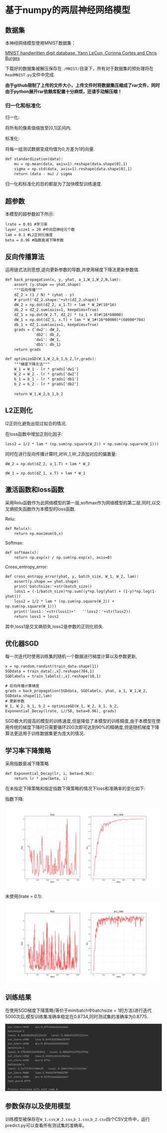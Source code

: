 # 基于numpy的两层神经网络模型



## 数据集



本神经网络模型使用MNIST数据集：

[MNIST handwritten digit database, Yann LeCun, Corinna Cortes and Chris Burges](http://yann.lecun.com/exdb/mnist/)



下载好的数据集被解压保存在`./MNIST/`目录下，所有对于数据集的预处理将在`ReadMNIST.py`文件中完成.



**由于github限制了上传的文件大小，上传文件时将数据集压缩成了rar文件，同时由于python展开rar依赖库配置十分麻烦，还请手动解压缩！**



### 归一化和标准化



归一化:

将所有的像素值缩放至[0,1]区间内.



标准化:

将每一组测试数据变成均值为0,方差为1的向量.

```
def standardization(data):
    mu = np.mean(data, axis=1).reshape(data.shape[0],1)
    sigma = np.std(data, axis=1).reshape(data.shape[0],1)
    return (data - mu) / sigma
```

归一化和标准化的目的都是为了加快模型训练速度.



## 超参数

本模型的超参数如下所示:

```
lrate = 0.01 #学习率
layer_size1 = 20 #中间层神经元个数
lam = 0.1 #L2正则化强度
beta = 0.96 #指数衰减下降参数
```





## 反向传播算法



运用链式法则思想,逆向更新参数的导数,并使用梯度下降法更新参数值.



```
def back_propagation(x, y, yhat, a_1,W_1,W_2,N,lam):
    assert (y.shape == yhat.shape)
    """后向传播"""
    dZ_2 = (1 / N) * (yhat - y)
    # print('dZ_2.shape:'+str(dZ_2.shape))
    dW_2 = np.dot(dZ_2, a_1.T) + lam * W_2#(10*16)
    db_2 = dZ_2.sum(axis=1, keepdims=True)
    dZ_1 = np.dot(W_2.T, dZ_2) * (a_1 > 0)#(16*60000)
    dW_1 = np.dot(dZ_1, x.T) + lam * W_1#(16*60000)*(60000*784)
    db_1 = dZ_1.sum(axis=1, keepdims=True)
    grads = {'dw2': dW_2,
             'db2': db_2,
             'dw1': dW_1,
             'db1': db_1}
    return grads
```





```
def optimizeGD(W_1,W_2,b_1,b_2,lr,grads):
    """梯度下降方法"""
    W_1 = W_1 - lr * grads['dw1']
    W_2 = W_2 - lr * grads['dw2']
    b_1 = b_1 - lr * grads['db1']
    b_2 = b_2 - lr * grads['db2']

    return W_1,W_2,b_1,b_2
```



## L2正则化



l2正则化避免出现过拟合的情况.



在loss函数中增加正则化因子:

```
loss2 = 1/2 * lam * (np.sum(np.square(W_2)) + np.sum(np.square(W_1)))
```



同时在进行反向传播计算时,对W_1,W_2添加对应的偏置量:

```
dW_2 = np.dot(dZ_2, a_1.T) + lam * W_2
```

```
dW_1 = np.dot(dZ_1, x.T) + lam * W_1
```





## 激活函数和loss函数



采用Relu函数作为此网络模型的第一层,softmax作为网络模型的第二层,同时,以交叉熵损失函数作为本模型的loss函数.



Relu:

```
def Relu(x):
    return np.maximum(0,x)
```



Softmax:

```
def softmax(x):
    return np.exp(x) / np.sum(np.exp(x), axis=0)
```



Cross_entropy_error:

```
def cross_entropy_error(yhat, y, batch_size, W_1, W_2, lam):
    assert(y.shape == yhat.shape)
    print('batchsize:'+str(batch_size))
    loss1 = (-1/batch_size)*np.sum((y*np.log(yhat) + (1-y)*np.log(1-yhat)))
    loss2 = 1/2 * lam * (np.sum(np.square(W_2)) + np.sum(np.square(W_1)))
    print('loss1：'+str(loss1)+'   ''loss2：'+str(loss2))
    return loss1 + loss2
```



其中,loss1是交叉熵损失,loss2是参数的正则化损失.



## 优化器SGD



每一次迭代时使用训练集的随机一个数据进行梯度计算以及参数更新,

```
x = np.random.randint(train_data.shape[1])
SGDdata = train_data[:,x].reshape(784,1)
SGDlabels = train_labels[:,x].reshape(10,1)
```



```
# 后向传播计算梯度
grads = back_propagation(SGDdata, SGDlabels, yhat, a_1, W_1,W_2, SGDdata.shape[1],lam)
# 更新参数
W_1, W_2, b_1, b_2 = optimizeGD(W_1, W_2, b_1, b_2, Exponential_Decay(lrate, i//50, beta=0.96), grads)
```



SGD极大的提高的模型的训练速度,但是降低了本模型的训练精度,由于本模型在使用传统的梯度下降时只需要循环200次即可达到90%的精确度,但是随机梯度下降算法更适用于训练数据集更为庞大的情况.







## 学习率下降策略



采用指数衰减下降策略

```
def Exponential_Decay(lr, i, beta=0.96):
    return lr * pow(beta, i)
```



在未指定下降策略和指定指数下降策略的情况下loss和准确率的变化如下:



指数下降:

![acc_and_loss_rate](.\acc_and_loss_rate.png)

未使用(lrate = 0.1):

![acc_and_loss_rate(Without_Decay)](.\acc_and_loss_rate(Without_Decay).png)



## 训练结果







在使用SGD梯度下降策略(等价于minibatch中batchsize = 1的方法)进行迭代5000次后,模型训练集准确率稳定在0.8734,同时测试集的准确率为0.8775.



![outcome](./outcome.png)







## 参数保存以及使用模型



训练模型被保存在`W_1.csv`,`W_2.csv`,`b_1.csv`,`b_2.csv`四个CSV文件中，运行predict.py可以查看所有测试集的准确率。